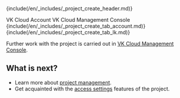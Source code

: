 {include(/en/_includes/_project_create_header.md)}

<tabs>
<tablist>
<tab>VK Cloud Account</tab>
<tab>VK Cloud Management Console</tab>
</tablist>
<tabpanel>
{include(/en/_includes/_project_create_tab_account.md)}
</tabpanel>
<tabpanel>
{include(/en/_includes/_project_create_tab_lk.md)}
</tabpanel>
</tabs>

<info>

Further work with the project is carried out in [VK Cloud Management Console](/en/tools-for-using-services/account/service-management/project-settings/manage/).

</info>

## What is next?

- Learn more about [project management](/en/tools-for-using-services/account/service-management/project-settings/manage/).
- Get acquainted with the [access settings](/en/tools-for-using-services/account/service-management/project-settings/access-manage/) features of the project.
